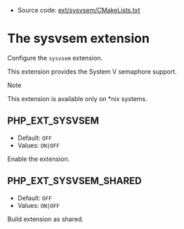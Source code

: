 <!-- This is auto-generated file. -->
* Source code: [ext/sysvsem/CMakeLists.txt](https://github.com/petk/php-build-system/blob/master/cmake/ext/sysvsem/CMakeLists.txt)

# The sysvsem extension

Configure the `sysvsem` extension.

This extension provides the System V semaphore support.

> [!NOTE]
> This extension is available only on \*nix systems.

## PHP_EXT_SYSVSEM

* Default: `OFF`
* Values: `ON|OFF`

Enable the extension.

## PHP_EXT_SYSVSEM_SHARED

* Default: `OFF`
* Values: `ON|OFF`

Build extension as shared.
